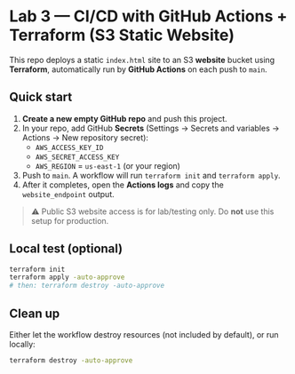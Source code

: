 # Lab 3 — CI/CD with GitHub Actions + Terraform (S3 Static Website)

This repo deploys a static `index.html` site to an S3 **website** bucket using **Terraform**, automatically run by **GitHub Actions** on each push to `main`.

## Quick start

1. **Create a new empty GitHub repo** and push this project.
2. In your repo, add GitHub **Secrets** (Settings → Secrets and variables → Actions → New repository secret):
   - `AWS_ACCESS_KEY_ID`
   - `AWS_SECRET_ACCESS_KEY`
   - `AWS_REGION` = `us-east-1` (or your region)
3. Push to `main`. A workflow will run `terraform init` and `terraform apply`.
4. After it completes, open the **Actions logs** and copy the `website_endpoint` output.

> ⚠️ Public S3 website access is for lab/testing only. Do **not** use this setup for production.

## Local test (optional)

```bash
terraform init
terraform apply -auto-approve
# then: terraform destroy -auto-approve
```

## Clean up

Either let the workflow destroy resources (not included by default), or run locally:

```bash
terraform destroy -auto-approve
```

